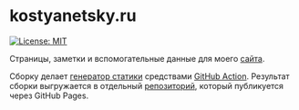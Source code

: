 # kostyanetsky.ru

[![License: MIT](https://img.shields.io/badge/License-MIT-yellow.svg)](https://opensource.org/licenses/MIT)

Страницы, заметки и вспомогательные данные для моего [сайта](https://kostyanetsky.ru).

Сборку делает [генератор статики](https://github.com/vkostyanetsky/BlogBuilder) средствами [GitHub Action](/.github/workflows/main.yml). Результат сборки выгружается в отдельный [репозиторий](https://github.com/vkostyanetsky/kostyanetsky.ru-static), который публикуется через GitHub Pages.
